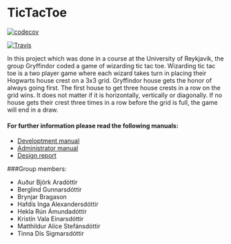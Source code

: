 # TicTacToe

[![codecov](https://codecov.io/gh/GryffindorFOREVER/TicTacToe/branch/master/graph/badge.svg)](https://codecov.io/gh/GryffindorFOREVER/TicTacToe)

[![Travis](https://img.shields.io/travis/GryffindorFOREVER/TicTacToe.svg)]()

In this project which was done in a course at the University of Reykjavík, the group Gryffindor coded a game of wizarding tic tac toe. 
Wizarding tic tac toe is a two player game where each wizard takes turn in placing their Hogwarts house crest on a 3x3 grid. Gryffindor house gets the honor of always going first. The first house to get three house crests in a row on the grid wins. It does not matter if it is horizontally, vertically or diagonally. If no house gets their crest three times in a row before the grid is full, the game will end in a draw.

#### For further information please read the following manuals:

* [Developtment manual](docs/Development_manual.md)
* [Administrator manual](docs/Administrator_manual.md)
* [Design report](docs/DesignReport.md)

###Group members:
* Auður Björk Aradóttir
* Berglind Gunnarsdóttir
* Brynjar Bragason
* Hafdís Inga Alexandersdóttir
* Hekla Rún Ámundadóttir
* Kristín Vala Einarsdóttir
* Matthildur Alice Stefánsdóttir
* Tinna Dís Sigmarsdóttir
